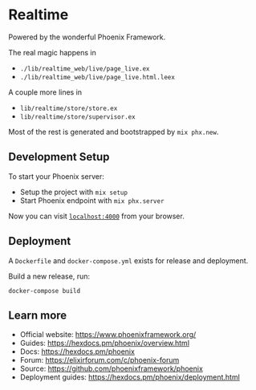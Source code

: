 # Realtime

Powered by the wonderful Phoenix Framework.

The real magic happens in

 - `./lib/realtime_web/live/page_live.ex`
 - `./lib/realtime_web/live/page_live.html.leex`

A couple more lines in

 - `lib/realtime/store/store.ex`
 - `lib/realtime/store/supervisor.ex`

Most of the rest is generated and bootstrapped by `mix phx.new`.

## Development Setup

To start your Phoenix server:

  * Setup the project with `mix setup`
  * Start Phoenix endpoint with `mix phx.server`

Now you can visit [`localhost:4000`](http://localhost:4000) from your browser.


## Deployment

A `Dockerfile` and `docker-compose.yml` exists for release and deployment.

Build a new release, run:

```
docker-compose build
```


## Learn more

  * Official website: https://www.phoenixframework.org/
  * Guides: https://hexdocs.pm/phoenix/overview.html
  * Docs: https://hexdocs.pm/phoenix
  * Forum: https://elixirforum.com/c/phoenix-forum
  * Source: https://github.com/phoenixframework/phoenix
  * Deployment guides: https://hexdocs.pm/phoenix/deployment.html
